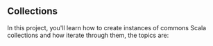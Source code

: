 Collections
---------------------------------
In this project, you'll learn how to create instances of commons Scala collections and how iterate through them, the topics are:

